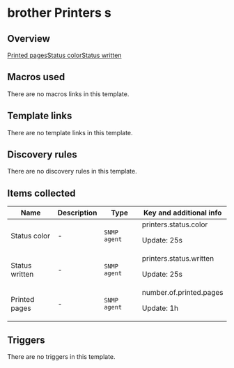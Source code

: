# brother Printers s

## Overview

[Printed pages](http://192.168.0.12/zabbix/items.php?form=update&hostid=10436&itemid=37189)[Status color](http://192.168.0.12/zabbix/items.php?form=update&hostid=10436&itemid=37157)[Status written](http://192.168.0.12/zabbix/items.php?form=update&hostid=10436&itemid=37158)



## Macros used

There are no macros links in this template.

## Template links

There are no template links in this template.

## Discovery rules

There are no discovery rules in this template.

## Items collected

|Name|Description|Type|Key and additional info|
|----|-----------|----|----|
|Status color|<p>-</p>|`SNMP agent`|printers.status.color<p>Update: 25s</p>|
|Status written|<p>-</p>|`SNMP agent`|printers.status.written<p>Update: 25s</p>|
|Printed pages|<p>-</p>|`SNMP agent`|number.of.printed.pages<p>Update: 1h</p>|
## Triggers

There are no triggers in this template.

